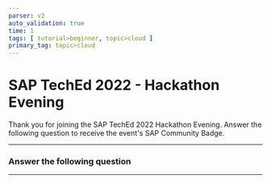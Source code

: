 ```yaml
---
parser: v2
auto_validation: true
time: 1
tags: [ tutorial>beginner, topic>cloud ]
primary_tag: topic>cloud
---
```


# SAP TechEd 2022 - Hackathon Evening
<!-- description --> Thank you for joining the SAP TechEd 2022 Hackathon Evening. Answer the following question to receive the event's SAP Community Badge.

---

### Answer the following question

---
